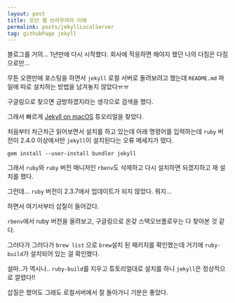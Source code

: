 ```yaml
---
layout: post
title: 모던 웹 브라우저의 이해
permalink: posts/jekyllLocalServer
tag: githubPage jekyll
---
```


블로그를 거의... 1년만에 다시 시작했다. 회사에 적응하면 해야지 했던 나의 다짐은 다짐으로만...   

무튼 오랜만에 포스팅을 하면서 `jekyll` 로컬 서버로 돌려보려고 했는데 `README.md` 파일에 따로 설치하는 방법을 남겨놓지 않았다ㅠㅠ

구글링으로 찾으면 금방하겠지라는 생각으로 검색을 했다.

그래서 빠르게 [Jekyll on macOS](https://jekyllrb.com/docs/installation/macos/) 튜오리얼을 찾았다.

처음부터 차근차근 읽어보면서 설치를 하고 있는데 아래 명령어를 입력하는데 `ruby` 버전이 2.4.0 이상에서만 `jekyll`이 설치된다는 오류 메세지가 떴다. 

    gem install --user-install bundler jekyll

그래서 `ruby`와 `ruby` 버전 매니저인 `rbenv`도 삭제하고 다시 설치하면 되겠지하고 재 설치를 했다.

그런데... `ruby` 버전이 2.3.7에서 업데이트가 되지 않았다. 뭐지...

하면서 여기서부터 삽질이 들어갔다.

`rbenv`에서 ruby 버전을 올려보고, 구글링으로 온갖 스택오브플로우는 다 찾아본 것 같다.

그러다가 그러다가 `brew list` 으로 `brew`설치 된 패키지를 확인했는데 거기에 `ruby-build`가 설치되어 있는 걸 확인했다.

설마..가 역시나.. `ruby-build`를 지우고 튜토리얼대로 설치를 하니 `jekyll`은 정상적으로 깔렸다!!

삽질은 했어도 그래도 로컬서버에서 잘 돌아가니 기분은 좋았다.


